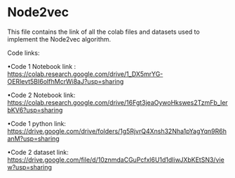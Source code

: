 # Node2vec
This file contains the link of all the colab files and datasets used to implement the Node2vec algorithm.

Code links:

•Code   1   Notebook   link   :       https://colab.research.google.com/drive/1_DX5mrYG-OERlevt5BI6oIfhMcrWi8aJ?usp=sharing

•Code 2 Notebook link:                https://colab.research.google.com/drive/16Fgt3jeaOywoHkswes2TzmFb_lerbKV6?usp=sharing

•Code 1 python link:                     https://drive.google.com/drive/folders/1g5RjvrQ4Xnsh32Nha1pYagYqn9R6hanM?usp=sharing

•Code    2    dataset    link:        https://drive.google.com/file/d/10znmdaCGuPcfxl6U1d1dIiwJXbKEtSN3/view?usp=sharing
